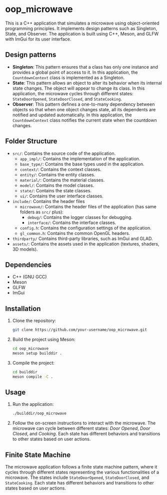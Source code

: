 # oop_microwave

This is a C++ application that simulates a microwave using object-oriented programming principles. It implements design patterns such as Singleton, State, and Observer. The application is built using C++, Meson, and GLFW with ImGui for its user interface.

## Design patterns
- **Singleton**: This pattern ensures that a class has only one instance and provides a global point of access to it. In this application, the `CountdownContext` class is implemented as a Singleton.
- **State**: This pattern allows an object to alter its behavior when its internal state changes. The object will appear to change its class. In this application, the microwave cycles through different states: `StateDoorOpened`, `StateDoorClosed`, and `StateCooking`.
- **Observer**: This pattern defines a one-to-many dependency between objects so that when one object changes state, all its dependents are notified and updated automatically. In this application, the `CountdownContext` class notifies the current state when the countdown changes.

## Folder Structure

- `src/`: Contains the source code of the application.
  - `app_impl/`: Contains the implementation of the application.
  - `base_type/`: Contains the base types used in the application.
  - `context/`: Contains the context classes.
  - `entity/`: Contains the entity classes.
  - `material/`: Contains the material classes.
  - `model/`: Contains the model classes.
  - `state/`: Contains the state classes.
  - `ui/`: Contains the user interface classes.
- `include/`: Contains the header files
  - `microwave/`: Contains the header files of the application (has same folders as `src/` plus):
    - `debug/`: Contains the logger classes for debugging.
    - `interface/`: Contains the interface classes.
  - `config.h`: Contains the configuration settings of the application.
  - `gl_common.h`: Contains the common OpenGL headers.
- `thirdparty/` Contains third-party libraries, such as ImGui and GLAD.
- `assets/`: Contains the assets used in the application (textures, shaders, 3D models).

## Dependencies

- C++ (GNU GCC)
- Meson
- GLFW
- ImGui

## Installation

1. Clone the repository:

    ```bash
    git clone https://github.com/your-username/oop_microwave.git
    ```

2. Build the project using Meson:

    ```bash
    cd oop_microwave
    meson setup builddir .
    ```

3. Compile the project:

    ```bash
    cd builddir
    meson compile -C .
    ```

## Usage

1. Run the application:

    ```bash
    ./builddir/oop_microwave
    ```

2. Follow the on-screen instructions to interact with the microwave. The microwave can cycle between different states: _Door Opened_, _Door Closed_, and _Cooking_. Each state has different behaviors and transitions to other states based on user actions.

## Finite State Machine

The microwave application follows a finite state machine pattern, where it cycles through different states representing the various functionalities of a microwave. The states include `StateDoorOpened`, `StateDoorClosed`, and `StateCooking`. Each state has different behaviors and transitions to other states based on user actions.
